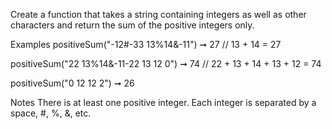 Create a function that takes a string containing integers as well as other characters and return the sum of the positive integers only.

Examples
positiveSum("-12#-33 13%14&-11") ➞ 27
// 13 + 14 = 27

positiveSum("22 13%14&-11-22 13 12 0") ➞ 74
// 22 + 13 + 14 + 13 + 12 = 74

positiveSum("0 12 12 2") ➞ 26

Notes
There is at least one positive integer.
Each integer is separated by a space, #, %, &, etc.